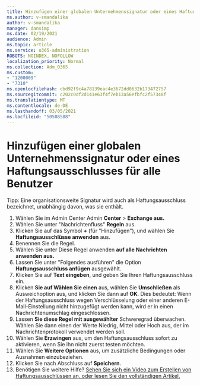 ```yaml
---
title: Hinzufügen einer globalen Unternehmenssignatur oder eines Haftungsausschlusses für alle Benutzer
ms.author: v-smandalika
author: v-smandalika
manager: dansimp
ms.date: 02/19/2021
audience: Admin
ms.topic: article
ms.service: o365-administration
ROBOTS: NOINDEX, NOFOLLOW
localization_priority: Normal
ms.collection: Adm_O365
ms.custom:
- "1200009"
- "7310"
ms.openlocfilehash: cbd92f9c4a78139eac4e3672dd0632b173472757
ms.sourcegitcommit: c202c0df2d141e63f4f7eb13a56efbfc2f57348f
ms.translationtype: MT
ms.contentlocale: de-DE
ms.lasthandoff: 03/05/2021
ms.locfileid: "50508588"
---
```

# <a name="add-a-global-company-signature-or-disclaimer-for-all-users"></a>Hinzufügen einer globalen Unternehmenssignatur oder eines Haftungsausschlusses für alle Benutzer

Tipp: Eine organisationsweite Signatur wird auch als Haftungsausschluss bezeichnet, unabhängig davon, was sie enthält.

1. Wählen Sie im Admin Center Admin **Center**  >  **Exchange aus.**
2. Wählen Sie unter "Nachrichtenfluss" **Regeln** aus.
3. Klicken Sie auf das Symbol **+** (für "Hinzufügen"), und wählen Sie **Haftungsausschlüsse anwenden** aus.
4. Benennen Sie die Regel.
5. Wählen Sie unter Diese Regel anwenden **auf alle Nachrichten anwenden aus.**
6. Lassen Sie unter "Folgendes ausführen" die Option **Haftungsausschluss anfügen** ausgewählt.
7. Klicken Sie auf **Text eingeben**, und geben Sie Ihren Haftungsausschluss ein.
8. Klicken **Sie auf Wählen Sie einen** aus, wählen Sie **Umschließen** als Ausweichoption aus, und klicken Sie dann auf **OK**. Dies bedeutet: Wenn der Haftungsausschluss wegen Verschlüsselung oder einer anderen E-Mail-Einstellung nicht hinzugefügt werden kann, wird er in einen Nachrichtenumschlag eingeschlossen.
9. Lassen **Sie diese Regel mit ausgewählter** Schweregrad überwachen. Wählen Sie dann einen der Werte Niedrig, Mittel oder Hoch aus, der im Nachrichtenprotokoll verwendet werden soll.
10. Wählen Sie **Erzwingen** aus, um den Haftungsausschluss sofort zu aktivieren, wenn Sie ihn nicht zuerst testen möchten.
11. Wählen Sie **Weitere Optionen** aus, um zusätzliche Bedingungen oder Ausnahmen einzubeziehen.
12. Klicken Sie nach Abschluss auf **Speichern**.
13. Benötigen Sie weitere Hilfe? [Sehen Sie sich ein Video zum Erstellen von Haftungsausschlüssen an, oder lesen Sie den vollständigen Artikel.](https://support.office.com/article/2d75860f-c527-4352-a7f6-73eba54c0c72?wt.mc_id=Chat_GlobalSignature)